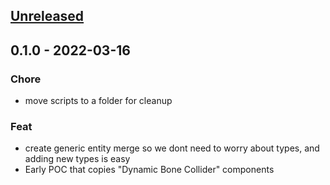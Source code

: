 <a name="unreleased"></a>
## [Unreleased]


<a name="0.1.0"></a>
## 0.1.0 - 2022-03-16
### Chore
- move scripts to a folder for cleanup

### Feat
- create generic entity merge so we dont need to worry about types, and adding new types is easy
- Early POC that copies "Dynamic Bone Collider" components


[Unreleased]: https://github.com/wswinny/VRCUnityBonesCopier/compare/0.1.0...HEAD
